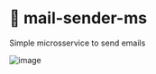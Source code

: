 # 📨 mail-sender-ms

 Simple microsservice to send emails

![image](https://github.com/user-attachments/assets/e44c6a4c-e89c-443c-83b8-1139dc3e6b29)
